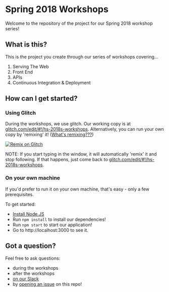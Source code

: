 # Spring 2018 Workshops

Welcome to the repository of the project for our Spring 2018 workshop series!

## What is this?

This is the project you create through our series of workshops covering...

1. Serving The Web
2. Front End
3. APIs
4. Continuous Integration & Deployment

## How can I get started?

### Using Glitch

During the workshops, we use glitch. Our working copy is at [glitch.com/edit/#!/hs-2018s-workshops](https://glitch.com/edit/#!/hs-2018s-workshops). Alternatively, you can run your own copy by 'remixing' it! ([What's remixing???](https://glitch.com/faq#remix))

[![Remix on Glitch](https://cdn.glitch.com/2703baf2-b643-4da7-ab91-7ee2a2d00b5b%2Fremix-button.svg)](https://glitch.com/edit/#!/import/github/HackSheffield/workshops-2018)

NOTE: If you start typing in the window, it will automatically 'remix' it and stop following. If that happens, just come back to [glitch.com/edit/#!/hs-2018s-workshops](https://glitch.com/edit/#!/hs-2018s-workshops).

### On your own machine

If you'd prefer to run it on your own machine, that's easy - only a few prerequisites.

To get started:

- [Install Node.JS](https://nodejs.org/en/download/)
- Run `npm install` to install our dependencies!
- Run `npm start` to start our application!
- Go to http://localhost:3000 to see it.

## Got a question?

Feel free to ask questions:
- during the workshops
- after the workshops
- [on our Slack](http://slack.hacksheffield.co)
- by [opening an issue](https://github.com/HackSheffield/workshops-project-2018/issues/new) on this repo!
